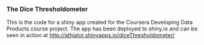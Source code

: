 ### The Dice Thresholdometer

This is the code for a shiny app created for the Coursera Developing Data Products course project. The app has been deployed to shiny.io and can be seen in action at http://athiator.shinyapps.io/diceThresholdometer/
